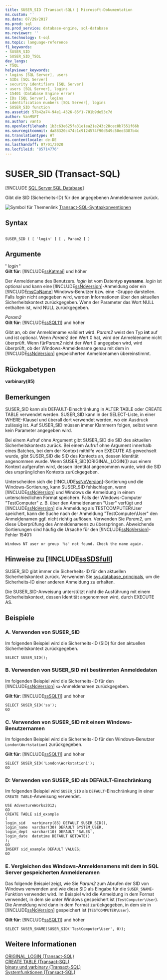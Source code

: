 ```yaml
---
title: SUSER_SID (Transact-SQL) | Microsoft-Dokumentation
ms.custom: ''
ms.date: 07/29/2017
ms.prod: sql
ms.prod_service: database-engine, sql-database
ms.reviewer: ''
ms.technology: t-sql
ms.topic: language-reference
f1_keywords:
- SUSER_SID
- SUSER_SID_TSQL
dev_langs:
- TSQL
helpviewer_keywords:
- logins [SQL Server], users
- SIDs [SQL Server]
- security identifiers [SQL Server]
- users [SQL Server], logins
- 15401 (Database Engine error)
- IDs [SQL Server], logins
- identification numbers [SQL Server], logins
- SUSER_SID function
ms.assetid: 57b42a74-94e1-4326-85f1-701b9de53c7d
author: VanMSFT
ms.author: vanto
ms.openlocfilehash: 1b3c63e625fa31e1ea21e243c28cec8b7551f66b
ms.sourcegitcommit: da88320c474c1c9124574f90d549c50ee3387b4c
ms.translationtype: HT
ms.contentlocale: de-DE
ms.lasthandoff: 07/01/2020
ms.locfileid: "85714776"
---
```

# <a name="suser_sid-transact-sql"></a>SUSER_SID (Transact-SQL)
[!INCLUDE [SQL Server SQL Database](../../includes/applies-to-version/sql-asdb.md)]

  Gibt die SID (Sicherheits-ID) für den angegebenen Anmeldenamen zurück.  
  
 ![Symbol für Themenlink](../../database-engine/configure-windows/media/topic-link.gif "Symbol für Themenlink") [Transact-SQL-Syntaxkonventionen](../../t-sql/language-elements/transact-sql-syntax-conventions-transact-sql.md)  
  
## <a name="syntax"></a>Syntax  
  
```syntaxsql
  
SUSER_SID ( [ 'login' ] [ , Param2 ] )   
```  
  
## <a name="arguments"></a>Argumente  
 **'** *login* **'**  
**Gilt für**: [!INCLUDE[ssKatmai](../../includes/sskatmai-md.md)] und höher
  
 Der Anmeldename des Benutzers. *login* ist vom Datentyp **sysname**. *login* ist optional und kann eine [!INCLUDE[ssNoVersion](../../includes/ssnoversion-md.md)]-Anmeldung oder ein [!INCLUDE[msCoName](../../includes/msconame-md.md)] Windows-Benutzer bzw. eine -Gruppe darstellen. Falls *login* nicht angegeben wird, werden Informationen über den aktuellen Sicherheitskontext zurückgegeben. Wenn der Parameter das Wort NULL enthalten ist, wird NULL zurückgegeben.  
  
 *Param2*  
**Gilt für**: [!INCLUDE[ssSQL11](../../includes/sssql11-md.md)] und höher
  
 Gibt an, ob der Anmeldename validiert wird. *Param2* weist den Typ **int** auf und ist optional. Wenn *Param2* den Wert 0 hat, wird der Anmeldename nicht überprüft. Wenn für*Param2* nicht der Wert 0 angegeben wird, wird überprüft, ob der Windows-Anmeldename genau mit dem in [!INCLUDE[ssNoVersion](../../includes/ssnoversion-md.md)] gespeicherten Anmeldenamen übereinstimmt.  
  
## <a name="return-types"></a>Rückgabetypen  
 **varbinary(85)**  
  
## <a name="remarks"></a>Bemerkungen  
 SUSER_SID kann als DEFAULT-Einschränkung in ALTER TABLE oder CREATE TABLE verwendet werden. SUSER_SID kann in der SELECT-Liste, in einer WHERE-Klausel und überall dort verwendet werden, wo ein Ausdruck zulässig ist. Auf SUSER_SID müssen immer Klammern folgen, selbst wenn kein Parameter angegeben wird.  
  
 Bei einem Aufruf ohne Argument gibt SUSER_SID die SID des aktuellen Sicherheitskontexts zurück. Bei einem Aufruf ohne Argument innerhalb eines Batches, bei dem der Kontext mithilfe von EXECUTE AS gewechselt wurde, gibt SUSER_SID die SID des Kontexts an, dessen Identität angenommen wurde. Wenn SUSER_SID(ORIGINAL_LOGIN()) aus einem Kontext aufgerufen wird, dessen Identität angenommen wurde, wird die SID des ursprünglichen Kontexts zurückgegeben.  
  
 Unterscheiden sich die [!INCLUDE[ssNoVersion](../../includes/ssnoversion-md.md)]-Sortierung und die Windows-Sortierung, kann SUSER_SID fehlschlagen, wenn [!INCLUDE[ssNoVersion](../../includes/ssnoversion-md.md)] und Windows die Anmeldung in einem unterschiedlichen Format speichern. Falls der Windows-Computer "TestComputer" z. B. über den Anmeldenamen "User" verfügt und [!INCLUDE[ssNoVersion](../../includes/ssnoversion-md.md)] die Anmeldung als TESTCOMPUTER\User speichert, kann die Suche nach der Anmeldung "TestComputer\User" den Anmeldenamen ggf. nicht richtig auflösen. Verwenden Sie *Param2*, um diese Überprüfung des Anmeldenamens zu überspringen. Abweichende Sortierungen sind häufig die Ursache für den [!INCLUDE[ssNoVersion](../../includes/ssnoversion-md.md)]-Fehler 15401:  
  
 `Windows NT user or group '%s' not found. Check the name again.`  
  
## <a name="sssdsfull-remarks"></a>Hinweise zu [!INCLUDE[ssSDSfull](../../includes/sssdsfull-md.md)]  
 SUSER_SID gibt immer die Sicherheits-ID für den aktuellen Sicherheitskontext zurück. Verwenden Sie [sys.database_principals](../../relational-databases/system-catalog-views/sys-database-principals-transact-sql.md), um die Sicherheits-ID einer anderen Anmeldung zu erhalten.
  
 Die SUSER_SID-Anweisung unterstützt nicht die Ausführung mit einem Sicherheitskontext, dessen Identität angenommen wird, durch EXECUTE AS.  

## <a name="examples"></a>Beispiele  
  
### <a name="a-using-suser_sid"></a>A. Verwenden von SUSER_SID  
 Im folgenden Beispiel wird die Sicherheits-ID (SID) für den aktuellen Sicherheitskontext zurückgegeben.  
  
```  
SELECT SUSER_SID();  
```  
  
### <a name="b-using-suser_sid-with-a-specific-login"></a>B. Verwenden von SUSER_SID mit bestimmten Anmeldedaten  
 Im folgenden Beispiel wird die Sicherheits-ID für den [!INCLUDE[ssNoVersion](../../includes/ssnoversion-md.md)] `sa`-Anmeldenamen zurückgegeben.  
  
**Gilt für**: [!INCLUDE[ssSQL11](../../includes/sssql11-md.md)] und höher
  
```  
SELECT SUSER_SID('sa');  
GO  
```  
  
### <a name="c-using-suser_sid-with-a-windows-user-name"></a>C. Verwenden von SUSER_SID mit einem Windows-Benutzernamen  
 Im folgenden Beispiel wird die Sicherheits-ID für den Windows-Benutzer `London\Workstation1` zurückgegeben.  
  
**Gilt für**: [!INCLUDE[ssSQL11](../../includes/sssql11-md.md)] und höher
  
```  
SELECT SUSER_SID('London\Workstation1');  
GO  
```  
  
### <a name="d-using-suser_sid-as-a-default-constraint"></a>D: Verwenden von SUSER_SID als DEFAULT-Einschränkung  
 Im folgenden Beispiel wird `SUSER_SID` als `DEFAULT`-Einschränkung in einer `CREATE TABLE`-Anweisung verwendet.  
  
```  
USE AdventureWorks2012;  
GO  
CREATE TABLE sid_example  
(  
login_sid   varbinary(85) DEFAULT SUSER_SID(),  
login_name  varchar(30) DEFAULT SYSTEM_USER,  
login_dept  varchar(10) DEFAULT 'SALES',  
login_date  datetime DEFAULT GETDATE()  
);   
GO  
INSERT sid_example DEFAULT VALUES;  
GO  
```  
  
### <a name="e-comparing-the-windows-login-name-to-the-login-name-stored-in-sql-server"></a>E. Vergleichen des Windows-Anmeldenamens mit dem in SQL Server gespeicherten Anmeldenamen  
 Das folgende Beispiel zeigt, wie Sie *Param2* zum Abrufen der SID von Windows verwenden und wie diese SID als Eingabe für die `SUSER_SNAME`-Funktion verwendet wird. Im Beispiel wird die Anmeldung in dem Format verwendet, in dem sie unter Windows gespeichert ist (`TestComputer\User`). Die Anmeldung wird dann in dem Format zurückgegeben, in dem sie in [!INCLUDE[ssNoVersion](../../includes/ssnoversion-md.md)] gespeichert ist (`TESTCOMPUTER\User`).  
  
**Gilt für**: [!INCLUDE[ssSQL11](../../includes/sssql11-md.md)] und höher
  
```  
SELECT SUSER_SNAME(SUSER_SID('TestComputer\User', 0));  
```  
  
## <a name="see-also"></a>Weitere Informationen  
 [ORIGINAL_LOGIN &#40;Transact-SQL&#41;](../../t-sql/functions/original-login-transact-sql.md)   
 [CREATE TABLE &#40;Transact-SQL&#41;](../../t-sql/statements/create-table-transact-sql.md)   
 [binary und varbinary &#40;Transact-SQL&#41;](../../t-sql/data-types/binary-and-varbinary-transact-sql.md)   
 [Systemfunktionen &#40;Transact-SQL&#41;](../../relational-databases/system-functions/system-functions-category-transact-sql.md)  
  
  
